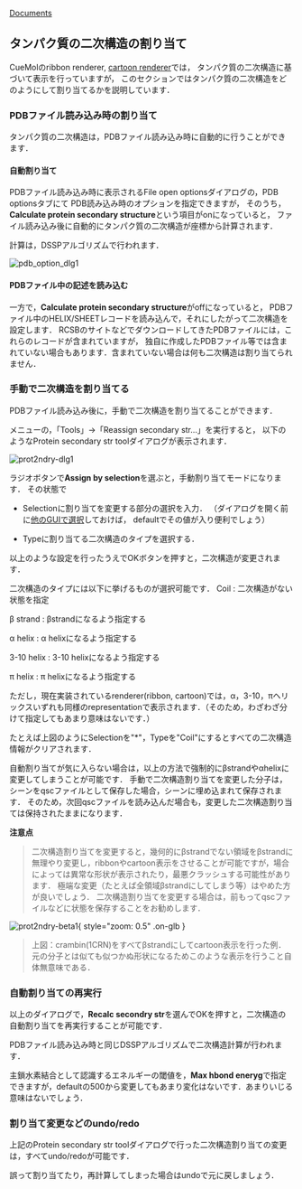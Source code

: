 [Documents](../Documents)

## タンパク質の二次構造の割り当て
CueMolのribbon renderer, [cartoon renderer](../cuemol2/CartoonRenderer)では，
タンパク質の二次構造に基づいて表示を行っていますが，
このセクションではタンパク質の二次構造をどのようにして割り当てるかを説明しています．

### PDBファイル読み込み時の割り当て
タンパク質の二次構造は，PDBファイル読み込み時に自動的に行うことができます．

#### 自動割り当て
PDBファイル読み込み時に表示されるFile open optionsダイアログの，PDB optionsタブにて
PDB読み込み時のオプションを指定できますが，
そのうち，**Calculate protein secondary structure**という項目がonになっていると，
ファイル読み込み後に自動的にタンパク質の二次構造が座標から計算されます．

計算は，DSSPアルゴリズムで行われます．


![pdb_option_dlg1](../assets/images/cuemol2/Prot2ndryStr/pdb_option_dlg1.png)


#### PDBファイル中の記述を読み込む
一方で，**Calculate protein secondary structure**がoffになっていると，
PDBファイル中のHELIX/SHEETレコードを読み込んで，それにしたがって二次構造を設定します．
RCSBのサイトなどでダウンロードしてきたPDBファイルには，これらのレコードが含まれていますが，
独自に作成したPDBファイル等では含まれていない場合もあります．含まれていない場合は何も二次構造は割り当てられません．

### 手動で二次構造を割り当てる
PDBファイル読み込み後に，手動で二次構造を割り当てることができます．

メニューの，「Tools」→「Reassign secondary str...」を実行すると，
以下のようなProtein secondary str toolダイアログが表示されます．

![prot2ndry-dlg1](../assets/images/cuemol2/Prot2ndryStr/prot2ndry-dlg1.png)


ラジオボタンで**Assign by selection**を選ぶと，手動割り当てモードになります．
その状態で

-  Selectionに割り当てを変更する部分の選択を入力．
（ダイアログを開く前に[他のGUIで選択](../Documents/GUIのチュートリアル(CueMol2)/Step3)しておけば，
defaultでその値が入り便利でしょう）

-  Typeに割り当てる二次構造のタイプを選択する．

以上のような設定を行ったうえでOKボタンを押すと，二次構造が変更されます．

二次構造のタイプには以下に挙げるものが選択可能です．
Coil
:   二次構造がない状態を指定

β strand
:   βstrandになるよう指定する

α helix
:   α helixになるよう指定する

3-10 helix
:   3-10 helixになるよう指定する

π helix
:   π helixになるよう指定する


ただし，現在実装されているrenderer(ribbon, cartoon)では，α，3-10，πヘリックスいずれも同様のrepresentationで表示されます．（そのため，わざわざ分けて指定してもあまり意味はないです．）

たとえば上図のようにSelectionを"*"，Typeを"Coil"にするとすべての二次構造情報がクリアされます．

自動割り当てが気に入らない場合は，以上の方法で強制的にβstrandやαhelixに変更してしまうことが可能です．
手動で二次構造割り当てを変更した分子は，シーンをqscファイルとして保存した場合，シーンに埋め込まれて保存されます．
そのため，次回qscファイルを読み込んだ場合も，変更した二次構造割り当ては保持されたままになります．


**注意点**

> 二次構造割り当てを変更すると，幾何的にβstrandでない領域をβstrandに無理やり変更し，ribbonやcartoon表示をさせることが可能ですが，場合によっては異常な形状が表示されたり，最悪クラッシュする可能性があります．
極端な変更（たとえば全領域βstrandにしてしまう等）はやめた方が良いでしょう．
二次構造割り当てを変更する場合は，前もってqscファイルなどに状態を保存することをお勧めします．


![prot2ndry-beta1](../assets/images/cuemol2/Prot2ndryStr/prot2ndry-beta1.png){ style="zoom: 0.5" .on-glb }


> 上図：crambin(1CRN)をすべてβstrandにしてcartoon表示を行った例．元の分子とは似ても似つかぬ形状になるためこのような表示を行うこと自体無意味である．

### 自動割り当ての再実行
以上のダイアログで，**Recalc secondry str**を選んでOKを押すと，二次構造の自動割り当てを再実行することが可能です．

PDBファイル読み込み時と同じDSSPアルゴリズムで二次構造計算が行われます．

主鎖水素結合として認識するエネルギーの閾値を，**Max hbond eneryg**で指定できますが，defaultの500から変更してもあまり変化はないです．あまりいじる意味はないでしょう．

### 割り当て変更などのundo/redo
上記のProtein secondary str toolダイアログで行った二次構造割り当ての変更は，すべてundo/redoが可能です．

誤って割り当てたり，再計算してしまった場合はundoで元に戻しましょう．
